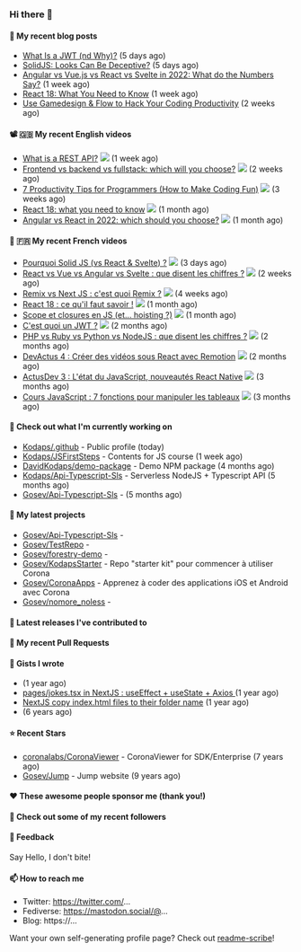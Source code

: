 ### Hi there 👋


#### 📜 My recent blog posts

- [What Is a JWT (nd Why)?](https://levelup.gitconnected.com/what-is-a-jwt-nd-why-2bd0c74aa26f?source=rss-e68daed69805------2) (5 days ago)
- [SolidJS: Looks Can Be Deceptive?](https://javascript.plainenglish.io/solidjs-looks-can-be-deceptive-65b2f91360fe?source=rss-e68daed69805------2) (5 days ago)
- [Angular vs Vue.js vs React vs Svelte in 2022: What do the Numbers Say?](https://javascript.plainenglish.io/angular-vs-vue-js-vs-react-vs-svelte-in-2022-what-do-the-numbers-say-7ae38a549d8d?source=rss-e68daed69805------2) (1 week ago)
- [React 18: What You Need to Know](https://javascript.plainenglish.io/react-18-what-you-need-to-know-d7bed3216e2e?source=rss-e68daed69805------2) (1 week ago)
- [Use Gamedesign &amp; Flow to Hack Your Coding Productivity](https://levelup.gitconnected.com/using-gamedesign-to-hack-productivity-a78544c44a80?source=rss-e68daed69805------2) (2 weeks ago)

#### 📽 🇬🇧 My recent English videos

- [What is a REST API?](https://www.youtube.com/watch?v=2CpwxpLcxfU)  <img src="https://img.shields.io/youtube/views/2CpwxpLcxfU?style=social"> </img> (1 week ago)
- [Frontend vs backend vs fullstack: which will you choose?](https://www.youtube.com/watch?v=83VZulS0H5g)  <img src="https://img.shields.io/youtube/views/83VZulS0H5g?style=social"> </img> (2 weeks ago)
- [7 Productivity Tips  for Programmers (How to Make Coding Fun)](https://www.youtube.com/watch?v=RN2hUjA_RS4)  <img src="https://img.shields.io/youtube/views/RN2hUjA_RS4?style=social"> </img> (3 weeks ago)
- [React 18: what you need to know](https://www.youtube.com/watch?v=kWI_CrWn8yU)  <img src="https://img.shields.io/youtube/views/kWI_CrWn8yU?style=social"> </img> (1 month ago)
- [Angular vs React in 2022: which should you choose?](https://www.youtube.com/watch?v=CynLOUL9vsU)  <img src="https://img.shields.io/youtube/views/CynLOUL9vsU?style=social"> </img> (1 month ago)

#### 📜 🇫🇷 My recent French videos

- [Pourquoi Solid JS (vs React &amp; Svelte) ?](https://www.youtube.com/watch?v=4Xnt2ASdFbA) <img src="https://img.shields.io/youtube/views/4Xnt2ASdFbA?style=social"> </img> (3 days ago)
- [React vs Vue vs Angular vs Svelte : que disent les chiffres ?](https://www.youtube.com/watch?v=5Es-oq-o0Qg) <img src="https://img.shields.io/youtube/views/5Es-oq-o0Qg?style=social"> </img> (2 weeks ago)
- [Remix vs Next JS : c&#39;est quoi Remix ?](https://www.youtube.com/watch?v=MfBXjOgef-U) <img src="https://img.shields.io/youtube/views/MfBXjOgef-U?style=social"> </img> (4 weeks ago)
- [React 18 : ce qu&#39;il faut savoir !](https://www.youtube.com/watch?v=d6nkWVUo5vw) <img src="https://img.shields.io/youtube/views/d6nkWVUo5vw?style=social"> </img> (1 month ago)
- [Scope et closures en JS (et... hoisting ?)](https://www.youtube.com/watch?v=LYvQWwsKiME) <img src="https://img.shields.io/youtube/views/LYvQWwsKiME?style=social"> </img> (1 month ago)
- [C&#39;est quoi un JWT ?](https://www.youtube.com/watch?v=5qNfPBcogCs) <img src="https://img.shields.io/youtube/views/5qNfPBcogCs?style=social"> </img> (2 months ago)
- [PHP vs Ruby vs Python vs NodeJS : que disent les chiffres ?](https://www.youtube.com/watch?v=evT5fptnRSo) <img src="https://img.shields.io/youtube/views/evT5fptnRSo?style=social"> </img> (2 months ago)
- [DevActus 4 : Créer des vidéos sous React avec Remotion](https://www.youtube.com/watch?v=e4czORELN0A) <img src="https://img.shields.io/youtube/views/e4czORELN0A?style=social"> </img> (2 months ago)
- [ActusDev 3 : L&#39;état du JavaScript, nouveautés React Native](https://www.youtube.com/watch?v=1qS8UzioAWI) <img src="https://img.shields.io/youtube/views/1qS8UzioAWI?style=social"> </img> (3 months ago)
- [Cours JavaScript : 7 fonctions pour manipuler les tableaux](https://www.youtube.com/watch?v=-9nygSaeN40) <img src="https://img.shields.io/youtube/views/-9nygSaeN40?style=social"> </img> (3 months ago)

#### 👷 Check out what I'm currently working on

- [Kodaps/.github](https://github.com/Kodaps/.github) - Public profile (today)
- [Kodaps/JSFirstSteps](https://github.com/Kodaps/JSFirstSteps) - Contents for JS course (1 week ago)
- [DavidKodaps/demo-package](https://github.com/DavidKodaps/demo-package) - Demo NPM package (4 months ago)
- [Kodaps/Api-Typescript-Sls](https://github.com/Kodaps/Api-Typescript-Sls) - Serverless NodeJS &#43; Typescript API  (5 months ago)
- [Gosev/Api-Typescript-Sls](https://github.com/Gosev/Api-Typescript-Sls) -  (5 months ago)

#### 🌱 My latest projects

- [Gosev/Api-Typescript-Sls](https://github.com/Gosev/Api-Typescript-Sls) - 
- [Gosev/TestRepo](https://github.com/Gosev/TestRepo) - 
- [Gosev/forestry-demo](https://github.com/Gosev/forestry-demo) - 
- [Gosev/KodapsStarter](https://github.com/Gosev/KodapsStarter) - Repo &#34;starter kit&#34; pour commencer à utiliser Corona
- [Gosev/CoronaApps](https://github.com/Gosev/CoronaApps) - Apprenez à coder des applications iOS et Android avec Corona
- [Gosev/nomore_noless](https://github.com/Gosev/nomore_noless) - 


#### 🔭 Latest releases I've contributed to


#### 🔨 My recent Pull Requests



#### 📓 Gists I wrote

- [](https://gist.github.com/ce3defb6415b67ec03f48fa11fc158f0) (1 year ago)
- [pages/jokes.tsx in NextJS : useEffect &#43; useState &#43; Axios ](https://gist.github.com/fbd960d5a653bf0f527678f038d5bee1) (1 year ago)
- [NextJS copy index.html files to their folder name](https://gist.github.com/e04abeb6079273b3be54ee6496a0b309) (1 year ago)
- [](https://gist.github.com/a144834b9542ab523a10) (6 years ago)

#### ⭐ Recent Stars

- [coronalabs/CoronaViewer](https://github.com/coronalabs/CoronaViewer) - CoronaViewer for SDK/Enterprise (7 years ago)
- [Gosev/Jump](https://github.com/Gosev/Jump) - Jump website (9 years ago)

#### ❤️ These awesome people sponsor me (thank you!)


#### 👯 Check out some of my recent followers


#### 💬 Feedback

Say Hello, I don't bite!

#### 📫 How to reach me

- Twitter: https://twitter.com/...
- Fediverse: https://mastodon.social/@...
- Blog: https://...

Want your own self-generating profile page? Check out [readme-scribe](https://github.com/muesli/readme-scribe)!
